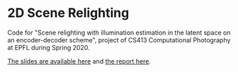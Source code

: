 # 2D Scene Relighting

Code for "Scene relighting with illumination estimation in the latent space on an encoder-decoder scheme", project of CS413 Computational Photography at EPFL during Spring 2020.

[The slides are available here](https://github.com/martin-ev/2DSceneRelighting/blob/master/slides.pdf) and [the report here](https://arxiv.org/abs/2006.02333).
